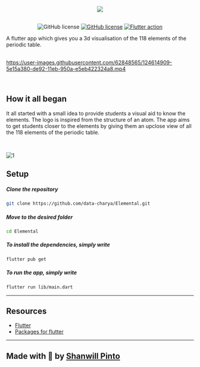 <div align="center">
  <img src="https://res.cloudinary.com/vigneshshettyin/image/upload/v1625406997/a9l5iiz6qmzmhsf9vbiy.png">
</div>

<div align="center">

<br />

![GitHub license](https://img.shields.io/badge/Flutter%20ver.-2.2.2-9cf?style=for-the-badge&logo=flutter)
[![GitHub license](https://img.shields.io/badge/license-MIT-blue.svg?style=for-the-badge&logo=appveyor)](https://github.com/data-charya/Elemental/blob/master/LICENSE)
[![Flutter action](https://github.com/data-charya/Elemental/actions/workflows/flutter.yml/badge.svg?style=for-the-badge?branch=master)](https://github.com/data-charya/Elemental/actions/workflows/flutter.yml)

</div>

A flutter app which gives you a 3d visualisation of the 118 elements of the periodic table.
<br>
<br>




https://user-images.githubusercontent.com/62848565/124614909-5e15a380-de92-11eb-950a-e5eb422324a8.mp4

<br>

## How it all began

It all started with a small idea to provide students a visual aid to know the elements. The logo is inspired from the structure of an atom. The app aims to get students closer to the elements by giving them an upclose view of all the 118 elements of the periodic table. 

<br>

![1](https://user-images.githubusercontent.com/62848565/124788842-5ecc3980-df67-11eb-9597-6c3638cb583e.png)


## Setup

  ##### Clone the repository
```bash
git clone https://github.com/data-charya/Elemental.git
```
  ##### Move to the desired folder
```bash
cd Elemental
```
  ##### To install the dependencies, simply write
```bash
flutter pub get
```

  ##### To run the app, simply write
```bash
flutter run lib/main.dart
```
<hr>

## Resources 
- <a href="https://flutter.dev/" target=_blank>Flutter</a>
- <a href="https://pub.dev/" target=_blank>Packages for flutter</a>

<hr>

## Made with 💙 by <a href="https://github.com/data-charya"> Shanwill Pinto </a>
